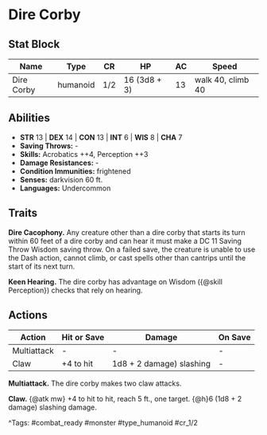 # Dire Corby

## Stat Block

| Name | Type | CR | HP | AC | Speed |
|------|------|----|----|----|-------|
| Dire Corby | humanoid | 1/2 | 16 (3d8 + 3) | 13 | walk 40, climb 40 |

## Abilities

- **STR** 13 | **DEX** 14 | **CON** 13 | **INT** 6 | **WIS** 8 | **CHA** 7
- **Saving Throws:** -  
- **Skills:** Acrobatics ++4, Perception ++3  
- **Damage Resistances:** -  
- **Condition Immunities:** frightened  
- **Senses:** darkvision 60 ft.  
- **Languages:** Undercommon

## Traits

**Dire Cacophony.** Any creature other than a dire corby that starts its turn within 60 feet of a dire corby and can hear it must make a DC 11 Saving Throw Wisdom saving throw. On a failed save, the creature is unable to use the Dash action, cannot climb, or cast spells other than cantrips until the start of its next turn.

**Keen Hearing.** The dire corby has advantage on Wisdom ({@skill Perception}) checks that rely on hearing.


## Actions

| Action | Hit or Save | Damage | On Save |
|--------|--------------|--------|----------|
| Multiattack | - | - | - |
| Claw | +4 to hit | 1d8 + 2 damage) slashing | - |

**Multiattack.** The dire corby makes two claw attacks.

**Claw.** {@atk mw} +4 to hit to hit, reach 5 ft., one target. {@h}6 (1d8 + 2 damage) slashing damage.


^Tags: #combat_ready #monster #type_humanoid #cr_1/2